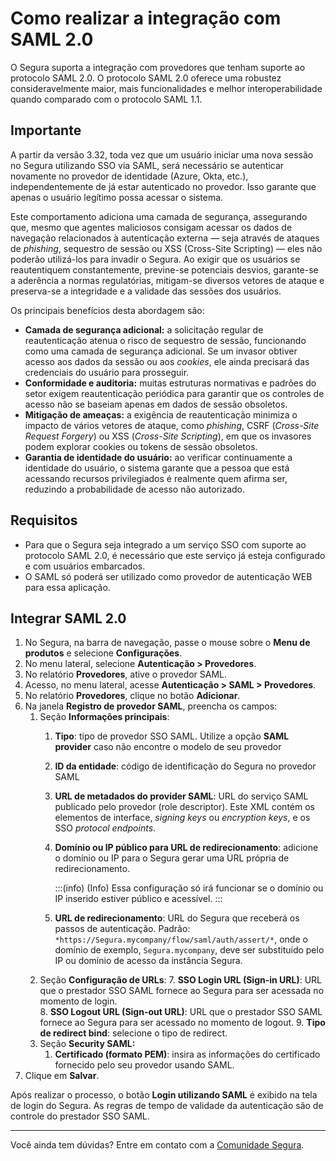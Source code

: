 # Como realizar a integração com SAML 2.0

O Segura suporta a integração com provedores que tenham suporte ao protocolo SAML 2.0.  O protocolo SAML 2.0 oferece uma robustez consideravelmente maior, mais funcionalidades e melhor interoperabilidade quando comparado com o protocolo SAML 1.1.

## Importante

A partir da versão 3.32, toda vez que um usuário iniciar uma nova sessão no Segura utilizando SSO via SAML, será necessário se autenticar novamente no provedor de identidade (Azure, Okta, etc.), independentemente de já estar autenticado no provedor. Isso garante que apenas o usuário legítimo possa acessar o sistema.

Este comportamento adiciona uma camada de segurança, assegurando que, mesmo que agentes maliciosos consigam acessar os dados de navegação relacionados à autenticação externa — seja através de ataques de *phishing*, sequestro de sessão ou XSS (Cross-Site Scripting) — eles não poderão utilizá-los para invadir o Segura. Ao exigir que os usuários se reautentiquem constantemente, previne-se potenciais desvios, garante-se a aderência a normas regulatórias, mitigam-se diversos vetores de ataque e preserva-se a integridade e a validade das sessões dos usuários.

Os principais benefícios desta abordagem são:

* **Camada de segurança adicional:** a solicitação regular de reautenticação atenua o risco de sequestro de sessão, funcionando como uma camada de segurança adicional. Se um invasor obtiver acesso aos dados da sessão ou aos *cookies*, ele ainda precisará das credenciais do usuário para prosseguir.  
* **Conformidade e auditoria:** muitas estruturas normativas e padrões do setor exigem reautenticação periódica para garantir que os controles de acesso não se baseiam apenas em dados de sessão obsoletos.  
* **Mitigação de ameaças:** a exigência de reautenticação minimiza o impacto de vários vetores de ataque, como *phishing*, CSRF (*Cross-Site Request Forgery*) ou XSS (*Cross-Site Scripting*), em que os invasores podem explorar cookies ou tokens de sessão obsoletos.  
* **Garantia de identidade do usuário:** ao verificar continuamente a identidade do usuário, o sistema garante que a pessoa que está acessando recursos privilegiados é realmente quem afirma ser, reduzindo a probabilidade de acesso não autorizado.

## Requisitos

* Para que o Segura seja integrado a um serviço SSO com suporte ao protocolo SAML 2.0, é necessário que este serviço já esteja configurado e com usuários embarcados.  
* O SAML só poderá ser utilizado como provedor de autenticação WEB para essa aplicação.

## Integrar SAML 2.0

1. No Segura, na barra de navegação, passe o mouse sobre o **Menu de produtos** e selecione **Configurações**.  
2. No menu lateral, selecione **Autenticação > Provedores**.  
3. No relatório **Provedores**, ative o provedor SAML.  
4. Acesso, no menu lateral, acesse **Autenticação > SAML > Provedores**.  
5. No relatório **Provedores**, clique no botão **Adicionar**.  
6. Na janela **Registro de provedor SAML**, preencha os campos:  
   1. Seção **Informações principais**:  
      1. **Tipo**: tipo de provedor SSO SAML. Utilize a opção **SAML provider** caso não encontre o modelo de seu provedor  
      2. **ID da entidade**: código de identificação do Segura no provedor SAML  
      3. **URL de metadados do provider SAML**: URL do serviço SAML publicado pelo provedor (role descriptor). Este XML contém os elementos de interface, *signing keys* ou *encryption keys*, e os SSO *protocol endpoints*.  
      4. **Domínio ou IP público para URL de redirecionamento**: adicione o domínio ou IP para o Segura gerar uma URL própria de redirecionamento.  
           
         :::(info) (Info)
         Essa configuração só irá funcionar se o domínio ou IP inserido estiver público e acessível.
         :::
    	
      5. **URL de redirecionamento**: URL do Segura que receberá os passos de autenticação. Padrão: `*https://Segura.mycompany/flow/saml/auth/assert/*`, onde o domínio de exemplo, `Segura.mycompany`, deve ser substituído pelo IP ou domínio de acesso da instância Segura.
    6. Seção **Configuração de URLs**:
          7. **SSO Login URL (Sign-in URL)**: URL que o prestador SSO SAML fornece ao Segura para ser acessada no momento de login.  
          8. **SSO Logout URL (Sign-out URL)**: URL que o prestador SSO SAML fornece ao Segura para ser acessado no momento de logout.
          9. **Tipo de redirect bind**: selecione o tipo de redirect.
   2. Seção **Security SAML:**  
      1. **Certificado (formato PEM)**: insira as informações do certificado fornecido pelo seu provedor usando SAML.  
7. Clique em **Salvar**.

Após realizar o processo, o botão **Login utilizando SAML** é exibido na tela de login do Segura. As regras de tempo de validade da autenticação são de controle do prestador SSO SAML.  

---

Você ainda tem dúvidas? Entre em contato com a [Comunidade Segura](https://community.Segura.io/).